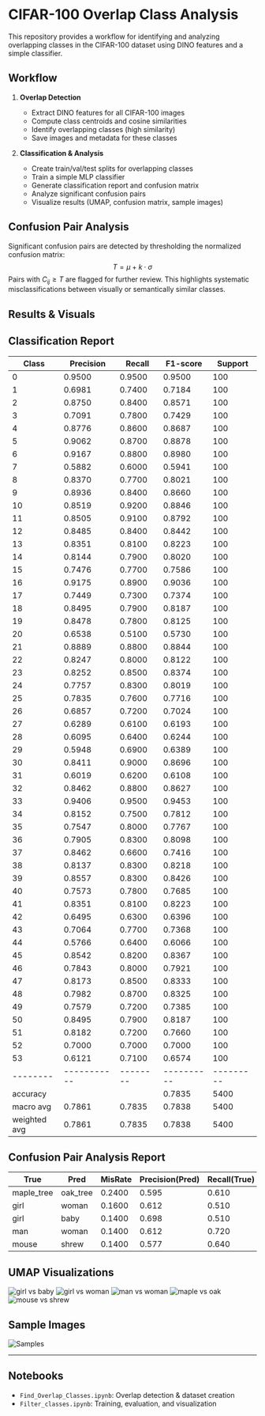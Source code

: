 

# CIFAR-100 Overlap Class Analysis

This repository provides a workflow for identifying and analyzing overlapping classes in the CIFAR-100 dataset using DINO features and a simple classifier.

## Workflow

1. **Overlap Detection**
   - Extract DINO features for all CIFAR-100 images
   - Compute class centroids and cosine similarities
   - Identify overlapping classes (high similarity)
   - Save images and metadata for these classes

2. **Classification & Analysis**
   - Create train/val/test splits for overlapping classes
   - Train a simple MLP classifier
   - Generate classification report and confusion matrix
   - Analyze significant confusion pairs
   - Visualize results (UMAP, confusion matrix, sample images)

## Confusion Pair Analysis

Significant confusion pairs are detected by thresholding the normalized confusion matrix:
$$T = \mu + k \cdot \sigma$$
Pairs with $C_{ij} \geq T$ are flagged for further review. This highlights systematic misclassifications between visually or semantically similar classes.

## Results & Visuals

## Classification Report
| Class  | Precision | Recall | F1-score | Support |
|--------|-----------|--------|----------|---------|
| 0      | 0.9500    | 0.9500 | 0.9500   | 100     |
| 1      | 0.6981    | 0.7400 | 0.7184   | 100     |
| 2      | 0.8750    | 0.8400 | 0.8571   | 100     |
| 3      | 0.7091    | 0.7800 | 0.7429   | 100     |
| 4      | 0.8776    | 0.8600 | 0.8687   | 100     |
| 5      | 0.9062    | 0.8700 | 0.8878   | 100     |
| 6      | 0.9167    | 0.8800 | 0.8980   | 100     |
| 7      | 0.5882    | 0.6000 | 0.5941   | 100     |
| 8      | 0.8370    | 0.7700 | 0.8021   | 100     |
| 9      | 0.8936    | 0.8400 | 0.8660   | 100     |
| 10     | 0.8519    | 0.9200 | 0.8846   | 100     |
| 11     | 0.8505    | 0.9100 | 0.8792   | 100     |
| 12     | 0.8485    | 0.8400 | 0.8442   | 100     |
| 13     | 0.8351    | 0.8100 | 0.8223   | 100     |
| 14     | 0.8144    | 0.7900 | 0.8020   | 100     |
| 15     | 0.7476    | 0.7700 | 0.7586   | 100     |
| 16     | 0.9175    | 0.8900 | 0.9036   | 100     |
| 17     | 0.7449    | 0.7300 | 0.7374   | 100     |
| 18     | 0.8495    | 0.7900 | 0.8187   | 100     |
| 19     | 0.8478    | 0.7800 | 0.8125   | 100     |
| 20     | 0.6538    | 0.5100 | 0.5730   | 100     |
| 21     | 0.8889    | 0.8800 | 0.8844   | 100     |
| 22     | 0.8247    | 0.8000 | 0.8122   | 100     |
| 23     | 0.8252    | 0.8500 | 0.8374   | 100     |
| 24     | 0.7757    | 0.8300 | 0.8019   | 100     |
| 25     | 0.7835    | 0.7600 | 0.7716   | 100     |
| 26     | 0.6857    | 0.7200 | 0.7024   | 100     |
| 27     | 0.6289    | 0.6100 | 0.6193   | 100     |
| 28     | 0.6095    | 0.6400 | 0.6244   | 100     |
| 29     | 0.5948    | 0.6900 | 0.6389   | 100     |
| 30     | 0.8411    | 0.9000 | 0.8696   | 100     |
| 31     | 0.6019    | 0.6200 | 0.6108   | 100     |
| 32     | 0.8462    | 0.8800 | 0.8627   | 100     |
| 33     | 0.9406    | 0.9500 | 0.9453   | 100     |
| 34     | 0.8152    | 0.7500 | 0.7812   | 100     |
| 35     | 0.7547    | 0.8000 | 0.7767   | 100     |
| 36     | 0.7905    | 0.8300 | 0.8098   | 100     |
| 37     | 0.8462    | 0.6600 | 0.7416   | 100     |
| 38     | 0.8137    | 0.8300 | 0.8218   | 100     |
| 39     | 0.8557    | 0.8300 | 0.8426   | 100     |
| 40     | 0.7573    | 0.7800 | 0.7685   | 100     |
| 41     | 0.8351    | 0.8100 | 0.8223   | 100     |
| 42     | 0.6495    | 0.6300 | 0.6396   | 100     |
| 43     | 0.7064    | 0.7700 | 0.7368   | 100     |
| 44     | 0.5766    | 0.6400 | 0.6066   | 100     |
| 45     | 0.8542    | 0.8200 | 0.8367   | 100     |
| 46     | 0.7843    | 0.8000 | 0.7921   | 100     |
| 47     | 0.8173    | 0.8500 | 0.8333   | 100     |
| 48     | 0.7982    | 0.8700 | 0.8325   | 100     |
| 49     | 0.7579    | 0.7200 | 0.7385   | 100     |
| 50     | 0.8495    | 0.7900 | 0.8187   | 100     |
| 51     | 0.8182    | 0.7200 | 0.7660   | 100     |
| 52     | 0.7000    | 0.7000 | 0.7000   | 100     |
| 53     | 0.6121    | 0.7100 | 0.6574   | 100     |
|--------|-----------|--------|----------|---------|
|accuracy|           |        | 0.7835   | 5400    |
|macro avg| 0.7861   | 0.7835 | 0.7838   | 5400    |
|weighted avg| 0.7861| 0.7835 | 0.7838   | 5400    |


## Confusion Pair Analysis Report

| True        | Pred     | MisRate  | Precision(Pred) | Recall(True) | F1(True) | F1(Pred) |
|-------------|----------|----------|-----------------|--------------|----------|----------|
| maple_tree  | oak_tree | 0.2400   | 0.595           | 0.610        | 0.619    | 0.639    |
| girl        | woman    | 0.1600   | 0.612           | 0.510        | 0.573    | 0.657    |
| girl        | baby     | 0.1400   | 0.698           | 0.510        | 0.573    | 0.718    |
| man         | woman    | 0.1400   | 0.612           | 0.720        | 0.702    | 0.657    |
| mouse       | shrew    | 0.1400   | 0.577           | 0.640        | 0.624    | 0.607    |

## UMAP Visualizations

![girl vs baby](docs/girlvsbaby.png)
![girl vs woman](docs/girlvswoman.png)
![man vs woman](docs/manvswoman.png)
![maple vs oak](docs/maplevsoak.png)
![mouse vs shrew](docs/mousevsshrew.png)


## Sample Images
![Samples](docs/output.png)

---

## Notebooks

- `Find_Overlap_Classes.ipynb`: Overlap detection & dataset creation
- `Filter_classes.ipynb`: Training, evaluation, and visualization

